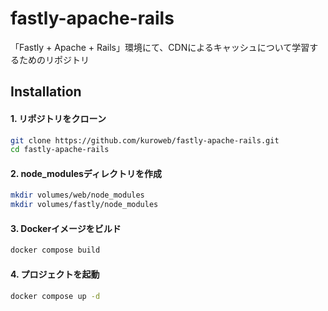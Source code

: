 # fastly-apache-rails

「Fastly + Apache + Rails」環境にて、CDNによるキャッシュについて学習するためのリポジトリ

## Installation

#### 1. リポジトリをクローン

```bash
git clone https://github.com/kuroweb/fastly-apache-rails.git
cd fastly-apache-rails
```

#### 2. node_modulesディレクトリを作成

```bash
mkdir volumes/web/node_modules
mkdir volumes/fastly/node_modules
```

#### 3. Dockerイメージをビルド

```bash
docker compose build
```

#### 4. プロジェクトを起動

```bash
docker compose up -d
```
